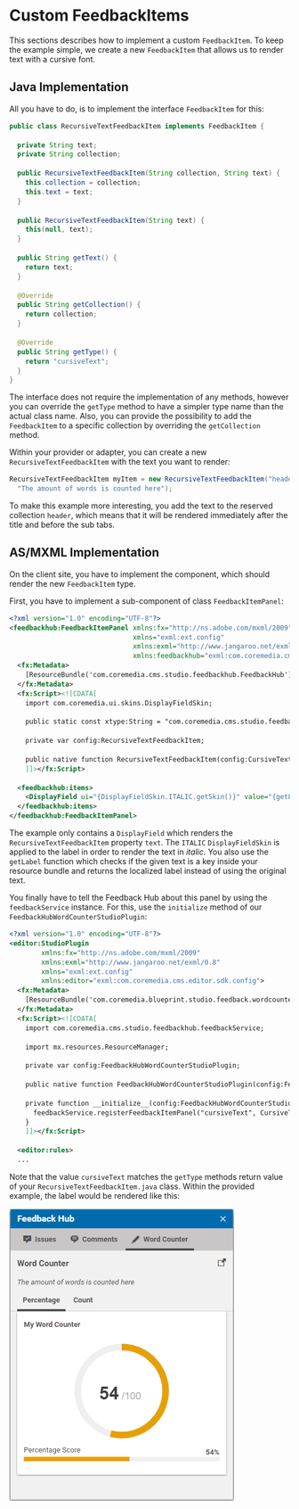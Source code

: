# Custom FeedbackItems

This sections describes how to implement a custom `FeedbackItem`.
To keep the example simple, we create a new `FeedbackItem` that allows us 
to render text with a cursive font.

## Java Implementation

All you have to do, is to implement the interface `FeedbackItem` for this:

```java
public class RecursiveTextFeedbackItem implements FeedbackItem {

  private String text;
  private String collection;

  public RecursiveTextFeedbackItem(String collection, String text) {
    this.collection = collection;
    this.text = text;
  }
  
  public RecursiveTextFeedbackItem(String text) {
    this(null, text);
  }

  public String getText() {
    return text;
  }

  @Override
  public String getCollection() {
    return collection;
  }

  @Override
  public String getType() {
    return "cursiveText";
  }
}
```

The interface does not require the implementation of any methods, however you can
override the `getType` method to have a simpler type name than the actual class name.
Also, you can provide the possibility to add the `FeedbackItem` to a specific collection
by overriding the `getCollection` method.

Within your provider or adapter, you can create a new `RecursiveTextFeedbackItem` 
with the text you want to render:

```java
RecursiveTextFeedbackItem myItem = new RecursiveTextFeedbackItem("header", 
  "The amount of words is counted here");
```

To make this example more interesting, you add the text to the reserved collection `header`, 
which means that it will be rendered immediately after the title and before the sub tabs.

## AS/MXML Implementation

On the client site, you have to implement the component, which should render
the new `FeedbackItem` type.

First, you have to implement a sub-component of class `FeedbackItemPanel`:

```xml
<?xml version="1.0" encoding="UTF-8"?>
<feedbackhub:FeedbackItemPanel xmlns:fx="http://ns.adobe.com/mxml/2009"
                               xmlns="exml:ext.config"
                               xmlns:exml="http://www.jangaroo.net/exml/0.8"
                               xmlns:feedbackhub="exml:com.coremedia.cms.studio.feedbackhub.config">
  <fx:Metadata>
    [ResourceBundle('com.coremedia.cms.studio.feedbackhub.FeedbackHub')]
  </fx:Metadata>
  <fx:Script><![CDATA[
    import com.coremedia.ui.skins.DisplayFieldSkin;

    public static const xtype:String = "com.coremedia.cms.studio.feedbackhub.config.cursiveTextFeedbackItem";

    private var config:RecursiveTextFeedbackItem;

    public native function RecursiveTextFeedbackItem(config:CursiveTextFeedbackItem = null);
    ]]></fx:Script>

  <feedbackhub:items>
    <DisplayField ui="{DisplayFieldSkin.ITALIC.getSkin()}" value="{getLabel(config.feedbackItem['text'])}" />
  </feedbackhub:items>
</feedbackhub:FeedbackItemPanel>
```

The example only contains a `DisplayField` which renders the `RecursiveTextFeedbackItem` property `text`.
The `ITALIC` `DisplayFieldSkin` is applied to the label in order to render the text in _italic_.
You also use the `getLabel` function which checks if the given text is a key inside your resource bundle
and returns the localized label instead of using the original text.

You finally have to tell the Feedback Hub about this panel by using the `feedbackService` instance.
For this, use the `initialize` method of our `FeedbackHubWordCounterStudioPlugin`:

```xml
<?xml version="1.0" encoding="UTF-8"?>
<editor:StudioPlugin
        xmlns:fx="http://ns.adobe.com/mxml/2009"
        xmlns:exml="http://www.jangaroo.net/exml/0.8"
        xmlns="exml:ext.config"
        xmlns:editor="exml:com.coremedia.cms.editor.sdk.config">
  <fx:Metadata>
    [ResourceBundle('com.coremedia.blueprint.studio.feedback.wordcounter.FeedbackHubWordCounterStudioPlugin')]
  </fx:Metadata>
  <fx:Script><![CDATA[
    import com.coremedia.cms.studio.feedbackhub.feedbackService;

    import mx.resources.ResourceManager;

    private var config:FeedbackHubWordCounterStudioPlugin;

    public native function FeedbackHubWordCounterStudioPlugin(config:FeedbackHubWordCounterStudioPlugin = null);

    private function __initialize__(config:FeedbackHubWordCounterStudioPlugin):void {
      feedbackService.registerFeedbackItemPanel("cursiveText", CursiveTextFeedbackItem({}));
    }
    ]]></fx:Script>

  <editor:rules>
  ...
```

Note that the value `cursiveText` matches the `getType` methods return value of
your `RecursiveTextFeedbackItem.java` class. Within the provided example, the label 
would be rendered like this:


![Custom FeedbackItem](images/custom_feedbackitem.png "Custom FeedbackItem")
